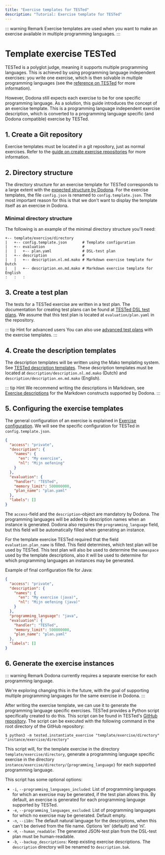 ```yaml
---
title: "Exercise templates for TESTed"
description: "Tutorial: Exercise template for TESTed"
---
```


::: warning Remark
Exercise templates are used when you want to make an exercise available in multiple programming languages.
:::

# Template exercise TESTed
TESTed is a polyglot judge, meaning it supports multiple programming languages.
This is achieved by using programming language independent exercises: you write one exercise, which is then solvable in multiple programming languages (see the [reference on TESTed](../../../references/tested-judge/) for more information).

However, Dodona still expects each exercise to be for one specific programming language.
As a solution, this guide introduces the concept of an exercise template.
This is a programming language independent exercise description, which is converted to a programming language specific (and Dodona compatible) exercise by TESTed.

## 1. Create a Git repository
Exercise templates must be located in a git repository, just as normal exercises.
Refer to the [guide on create exercise repositories](en/guides/teachers/new-exercise-repo) for more information.

## 2. Directory structure
The directory structure for an exercise template for TESTed corresponds to a large extent with the
[expected structure by Dodona](en/references/exercise-directory-structure).
For the exercise templates, the file `config.json` is renamed to `config.template.json`.
The most important reason for this is that we don't want to display the template itself as an exercise in Dodona.

### Minimal directory structure

The following is an example of the minimal directory structure you'll need:
```text
+-- template/exercise/directory
|   +-- config.template.json       # Template configuration
|   +-- evaluation                 #
|   |   +-- plan.yaml              # DSL-test plan
|   +-- description                #
|   |   +-- description.nl.md.mako # Markdown exercise template for Dutch
|   |   +-- description.en.md.mako # Markdown exercise template for English
:   :   :
```

## 3. Create a test plan
The tests for a TESTed exercise are written in a test plan.
The documentation for creating test plans can be found at  [TESTed DSL test plans](en/tested-judge/dsl).
We assume that this test plan is located at `evaluation/plan.yaml` in the repository. 

::: tip Hint for advanced users
You can also use [advanced test plans](en/tested-judge/json) with the exercise templates.
:::

## 4. Create the description templates
The description templates will be written using the Mako templating system.
See [TESTed description templates](en/tested-judge/template-description).
These description templates must be located at `description/description.nl.md.mako` (Dutch) and
`description/description.en.md.mako` (English).

::: tip Hint
We recommend writing the descriptions in Markdown,
see [Exercise descriptions](en/references/exercise-description) for the Markdown constructs supported by Dodona.
:::

## 5. Configuring the exercise templates
The general configuration of an exercise is explained in [Exercise configuration](en/references/exercise-config).
We will see the specific configuration for TESTed in `config.template.json`.

```json
{
  "access": "private",
  "description": {
    "names": {
      "en": "My exercise",
      "nl": "Mijn oefening"
    }
  },
  "evaluation": {
    "handler": "TESTed",
    "memory_limit": 500000000,
    "plan_name": "plan.yaml"
  },
  "labels": []
}
```

The `access`-field and the `description`-object are mandatory by Dodona.
The programming languages will be added to description names when an instance is generated.
Dodona also requires the `programming_language` field,
but this field will be automatically filled when generating an instance.

For the template exercise TESTed required that the field `evaluation.plan_name` is filled.
This field determines, which test plan will be used by TESTed.
This test plan will also be used to determine the `namespace` used by the template descriptions,
also it will be used to determine for which programming languages an instances may be generated.

Example of final configuration file for Java:

```json
{
  "access": "private",
  "description": {
    "names": {
      "en": "My exercise (java)",
      "nl": "Mijn oefening (java)"
    }
  },
  "programming_language": "java",
  "evaluation": {
    "handler": "TESTed",
    "memory_limit": 500000000,
    "plan_name": "plan.yaml"
  },
  "labels": []
}
```

## 6. Generate the exercise instances
::: warning Remark
Dodona currently requires a separate exercise for each programming language.

We're exploring changing this in the future, with the goal of supporting multiple programming languages for the same exercise in Dodona.
:::

After writing the exercise template, we can use it to generate the programming language specific exercises.
TESTed provides a Python script specifically created to do this.
This script can be found in TESTed's [GitHub repository](https://github.com/dodona-edu/universal-judge).
The script can be executed with the following command in the root directory of the GitHub repository:
```shell
$ python3 -m tested.instantiate_exercise "template/exercise/directory" "instance/exercise/directory"
```

This script will, for the template exercise in the directory `template/exercise/directory`,
generate a programming language specific exercise in the directory `instance/exercise/directory/{programming_language}` for each supported programming language.

This script has some optional options:
- `-i`, `--programming_languages_included`:
  List of programming languages for which an exercise may be generated, if the test plan allows this.
  By default, an exercise is generated for each programming language supported by TESTed.
- `-e`, `--programming_languages_excluded`:
  List of programming languages for which no exercise may be generated.
  Default empty.
- `-n`, `--i18n`: The default natural language for the descriptions, when this can't be derived from the file name.
  Options ‘en’ (default) and ‘nl’.
- `-H`, `--human_readable`: The generated JSON-test plan from the DSL-test plan must be human-readable.
- `-b`, `--backup_descriptions`: Keep existing exercise descriptions. The `description` directory will be renamed to `description.bak`.
